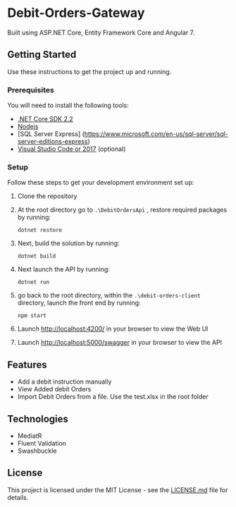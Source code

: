 # Debit-Orders-Gateway

Built using ASP.NET Core, Entity Framework Core and Angular 7. 

## Getting Started
Use these instructions to get the project up and running.

### Prerequisites
You will need to install the following tools:

* [.NET Core SDK 2.2](https://www.microsoft.com/net/download/dotnet-core/2.2)
* [Nodejs](https://nodejs.org/dist/v10.16.0/node-v10.16.0-x64.msi)
* [SQL Server Express] (https://www.microsoft.com/en-us/sql-server/sql-server-editions-express)
* [Visual Studio Code or 2017](https://www.visualstudio.com/downloads/) (optional)

### Setup
Follow these steps to get your development environment set up:

  1. Clone the repository
  2. At the root directory go to `.\DebitOrdersApi` , restore required packages by running:
     ```
     dotnet restore
     ```
  3. Next, build the solution by running:
     ```
     dotnet build
     ```
  4. Next launch the API by running:
     ```
	 dotnet run
	 ```
  4. go back to the root directory, within the `.\debit-orders-client` directory, launch the front end by running:
     ```
     npm start
     ```
  
  5. Launch [http://localhost:4200/](http://localhost:4200/) in your browser to view the Web UI
  
  6. Launch [http://localhost:5000/swagger](http://localhost:5000/swagger) in your browser to view the API
  
## Features

* Add a debit instruction manually
* View Added debit Orders
* Import Debit Orders from a file. Use the test.xlsx in the root folder
  


## Technologies

* MediatR
* Fluent Validation
* Swashbuckle

## License

This project is licensed under the MIT License - see the [LICENSE.md](https://github.com/JasonGT/NorthwindTraders/blob/master/LICENSE.md) file for details.
